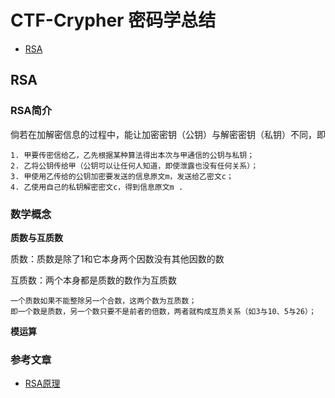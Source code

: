 # CTF-Crypher 密码学总结

- [RSA](#RSA)

## RSA

### RSA简介

倘若在加解密信息的过程中，能让加密密钥（公钥）与解密密钥（私钥）不同，即

```
1. 甲要传密信给乙，乙先根据某种算法得出本次与甲通信的公钥与私钥；
2. 乙将公钥传给甲（公钥可以让任何人知道，即使泄露也没有任何关系）；
3. 甲使用乙传给的公钥加密要发送的信息原文m，发送给乙密文c；
4. 乙使用自己的私钥解密密文c，得到信息原文m .
```

### 数学概念


**质数与互质数**

质数：质数是除了1和它本身两个因数没有其他因数的数

互质数：两个本身都是质数的数作为互质数

```
一个质数如果不能整除另一个合数，这两个数为互质数；
即一个数是质数，另一个数只要不是前者的倍数，两者就构成互质关系（如3与10、5与26）；
```

**模运算**

### 参考文章

- [RSA原理](https://www.cnblogs.com/hykun/p/RSA.html)